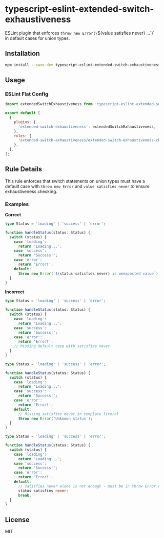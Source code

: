 # typescript-eslint-extended-switch-exhaustiveness

ESLint plugin that enforces `throw new Error(\`\${value satisfies never} ...\`)` in default cases for union types.

## Installation

```bash
npm install --save-dev typescript-eslint-extended-switch-exhaustiveness
```

## Usage

### ESLint Flat Config

```javascript
import extendedSwitchExhaustiveness from 'typescript-eslint-extended-switch-exhaustiveness';

export default [
  {
    plugins: {
      'extended-switch-exhaustiveness': extendedSwitchExhaustiveness,
    },
    rules: {
      'extended-switch-exhaustiveness/extended-switch-exhaustiveness-check': 'error',
    },
  },
];
```

## Rule Details

This rule enforces that switch statements on union types must have a default case with `throw new Error` and `value satisfies never` to ensure exhaustiveness checking.

### Examples

**Correct**

```typescript
type Status = 'loading' | 'success' | 'error';

function handleStatus(status: Status) {
  switch (status) {
    case 'loading':
      return 'Loading...';
    case 'success':
      return 'Success!';
    case 'error':
      return 'Error!';
    default:
      throw new Error(`${status satisfies never} is unexpected value`);
  }
}
```

**Incorrect**

```typescript
type Status = 'loading' | 'success' | 'error';

function handleStatus(status: Status) {
  switch (status) {
    case 'loading':
      return 'Loading...';
    case 'success':
      return 'Success!';
    case 'error':
      return 'Error!';
    // Missing default case with satisfies never
  }
}
```

```typescript
type Status = 'loading' | 'success' | 'error';

function handleStatus(status: Status) {
  switch (status) {
    case 'loading':
      return 'Loading...';
    case 'success':
      return 'Success!';
    case 'error':
      return 'Error!';
    default:
      // Missing satisfies never in template literal
      throw new Error('Unknown status');
  }
}
```

```typescript
type Status = 'loading' | 'success' | 'error';

function handleStatus(status: Status) {
  switch (status) {
    case 'loading':
      return 'Loading...';
    case 'success':
      return 'Success!';
    case 'error':
      return 'Error!';
    default:
      // satisfies never alone is not enough - must be in throw Error with template literal
      status satisfies never;
      break;
  }
}
```

## License

MIT
